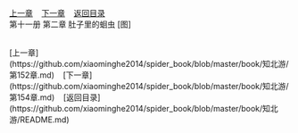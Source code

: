 
[上一章](https://github.com/xiaominghe2014/spider_book/blob/master/book/知北游/第152章.md)&nbsp;&nbsp;&nbsp;&nbsp;[下一章](https://github.com/xiaominghe2014/spider_book/blob/master/book/知北游/第154章.md)&nbsp;&nbsp;&nbsp;&nbsp;[返回目录](https://github.com/xiaominghe2014/spider_book/blob/master/book/知北游/README.md)
<br /> 第十一册 第二章 肚子里的蛔虫 [图]<br />
    
  <br />
[上一章](https://github.com/xiaominghe2014/spider_book/blob/master/book/知北游/第152章.md)&nbsp;&nbsp;&nbsp;&nbsp;[下一章](https://github.com/xiaominghe2014/spider_book/blob/master/book/知北游/第154章.md)&nbsp;&nbsp;&nbsp;&nbsp;[返回目录](https://github.com/xiaominghe2014/spider_book/blob/master/book/知北游/README.md)

